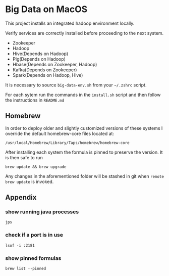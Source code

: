 # Big Data on MacOS

This project installs an integrated hadoop environment locally.

Verify services are correctly installed before proceeding to the next system.

- Zookeeper
- Hadoop
- Hive(Depends on Hadoop)
- Pig(Depends on Hadoop)
- Hbase(Depends on Zookeeper, Hadoop)
- Kafka(Depends on Zookeeper)
- Spark(Depends on Hadoop, Hive)

It is necessary to source `big-data-env.sh` from your `~/.zshrc` script.

For each sytem run the commands in the `install.sh` script and then follow the instructions in `README.md`

## Homebrew

In order to deploy older and slightly customized versions of these systems I override the default homebrew-core files located at:

`/usr/local/Homebrew/Library/Taps/homebrew/homebrew-core`

After installing each system the formula is pinned to preserve the version. It is then safe to run

`brew update && brew upgrade`

Any changes in the aforementioned folder will be stashed in git when `remote brew update` is invoked.

## Appendix

### show running java processes

`jps`

### check if a port is in use

`lsof -i :2181`

### show pinned formulas

`brew list --pinned`
